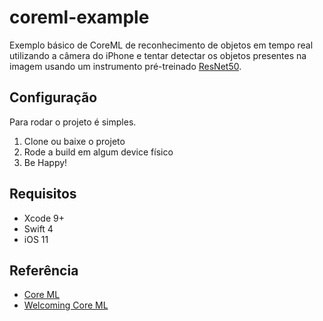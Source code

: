 # coreml-example

Exemplo básico de CoreML de reconhecimento de objetos em tempo real utilizando a câmera do iPhone e tentar detectar os objetos presentes na imagem usando um instrumento pré-treinado [ResNet50](https://developer.apple.com/machine-learning/).

## Configuração

Para rodar o projeto é simples.

1) Clone ou baixe o projeto
2) Rode a build em algum device físico
3) Be Happy!

## Requisitos
* Xcode 9+ 
* Swift 4
* iOS 11


## Referência
* [Core ML](https://developer.apple.com/documentation/coreml)
* [Welcoming Core ML](https://medium.com/towards-data-science/welcoming-core-ml-8ba325227a28)

